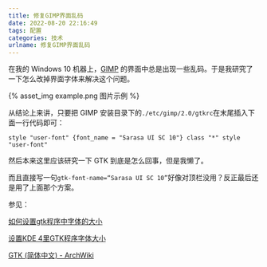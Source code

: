 ```yaml
---
title: 修复GIMP界面乱码
date: 2022-08-20 22:16:49
tags: 配置
categories: 技术
urlname: 修复GIMP界面乱码
---
```


在我的 Windows 10 机器上，[GIMP](https://www.gimp.org/) 的界面中总是出现一些乱码。于是我研究了一下怎么改掉界面字体来解决这个问题。

{% asset_img example.png 图片示例 %}

<!-- more -->

从结论上来讲，只要把 GIMP 安装目录下的`./etc/gimp/2.0/gtkrc`在末尾插入下面一行代码即可：

```plain
style "user-font" {font_name = "Sarasa UI SC 10"} class "*" style "user-font"
```

然后本来这里应该研究一下 GTK 到底是怎么回事，但是我懒了。

而且直接写一句`gtk-font-name=“Sarasa UI SC 10”`好像对顶栏没用？反正最后还是用了上面那个方案。

参见：

[如何设置gtk程序中字体的大小](https://forums.debiancn.org/t/gtk/843)

[设置KDE 4里GTK程序字体大小](https://linux.zone/441)

[GTK (简体中文) - ArchWiki](https://wiki.archlinux.org/title/GTK_(%E7%AE%80%E4%BD%93%E4%B8%AD%E6%96%87))